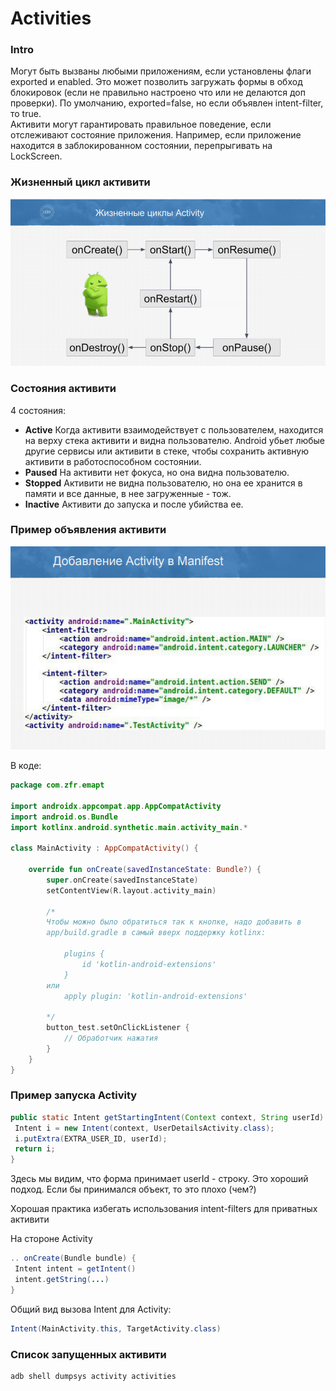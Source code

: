 # Activities

### Intro

Могут быть вызваны любыми приложениям, если установлены флаги exported и enabled. Это может позволить загружать формы в обход блокировок \(если не правильно настроено что или не делаются доп проверки\). По умолчанию, exported=false, но если объявлен intent-filter, то true.  
Активити могут гарантировать правильное поведение, если отслеживают состояние приложения. Например, если приложение находится в заблокированном состоянии, перепрыгивать на LockScreen.

### Жизненный цикл активити

![](../../../../.gitbook/assets/izobrazhenie%20%285%29.png)

### Состояния активити

4 состояния:

* **Active** Когда активити взаимодействует с пользователем, находится на верху стека активити и видна пользователю. Android убьет любые другие сервисы или активити в стеке, чтобы сохранить активную активити в работоспособном состоянии.
* **Paused** На активити нет фокуса, но она видна пользователю.
* **Stopped** Активити не видна пользователю, но она ее хранится в памяти и все данные, в нее загруженные - тож.
* **Inactive** Активити до запуска и после убийства ее.

### Пример объявления активити

![](../../../../.gitbook/assets/izobrazhenie%20%2813%29.png)

В коде:

```kotlin
package com.zfr.emapt

import androidx.appcompat.app.AppCompatActivity
import android.os.Bundle
import kotlinx.android.synthetic.main.activity_main.*

class MainActivity : AppCompatActivity() {

    override fun onCreate(savedInstanceState: Bundle?) {
        super.onCreate(savedInstanceState)
        setContentView(R.layout.activity_main)

        /*
        Чтобы можно было обратиться так к кнопке, надо добавить в
        app/build.gradle в самый вверх поддержку kotlinx:
        
            plugins {
                id 'kotlin-android-extensions'
            }
        или
            apply plugin: 'kotlin-android-extensions'
            
        */  
        button_test.setOnClickListener {
            // Обработчик нажатия
        }
    }
}
```

### Пример запуска Activity

```java
public static Intent getStartingIntent(Context context, String userId) {
 Intent i = new Intent(context, UserDetailsActivity.class);
 i.putExtra(EXTRA_USER_ID, userId);
 return i;
}
```

Здесь мы видим, что форма принимает userId - строку. Это хороший подход. Если бы принимался объект, то это плохо \(чем?\)

Хорошая практика избегать использования intent-filters для приватных активити

На стороне Activity

```java
.. onCreate(Bundle bundle) {
 Intent intent = getIntent()
 intent.getString(...)
}
```

Общий вид вызова Intent для Activity: 

```java
Intent(MainActivity.this, TargetActivity.class)
```

### Список запущенных активити

```text
adb shell dumpsys activity activities
```



